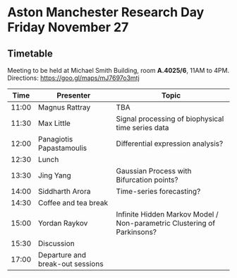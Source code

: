 # Aston Manchester Research Day Friday November 27

## Timetable
Meeting to be held at Michael Smith Building, room **A.4025/6**, 11AM to 4PM.
Directions: https://goo.gl/maps/mJ7697o3mtj


|Time | Presenter | Topic |
|------------- | -------------|------------|
|11:00| Magnus Rattray| TBA  |
|11:30| Max Little | Signal processing of biophysical time series data |
|12:00 | Panagiotis Papastamoulis | Differential expression analysis? |
|12:30 | Lunch | |
|13:30 | Jing Yang | Gaussian Process with Bifurcation points? |
|14:00 | Siddharth Arora | Time-series forecasting? |
|14:30 | Coffee and tea break | |
|15:00 | Yordan Raykov	 | Infinite Hidden Markov Model / Non-parametric Clustering of Parkinsons? |
|15:30 | Discussion |  |
|17:00 | Departure and break-out sessions |  |



